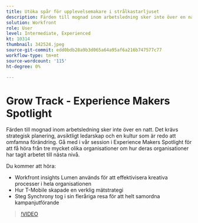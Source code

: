 ```yaml
---
title: Utöka spår för upplevelsemakare i strålkastarljuset
description: Färden till mognad inom arbetsledning sker inte över en natt. Det krävs strategisk planering, avsiktligt ledarskap och en kultur som är redo att omfamna förändring.
solution: Workfront
role: User
level: Intermediate, Experienced
kt: 10314
thumbnail: 342524.jpeg
source-git-commit: edd0bdb28a9b3d065a64a95af6a216b747577c77
workflow-type: tm+mt
source-wordcount: '115'
ht-degree: 0%

---
```


# Grow Track - Experience Makers Spotlight

Färden till mognad inom arbetsledning sker inte över en natt. Det krävs strategisk planering, avsiktligt ledarskap och en kultur som är redo att omfamna förändring. Gå med i vår session i Experience Makers Spotlight för att få höra från tre mycket olika organisationer om hur deras organisationer har tagit arbetet till nästa nivå.

Du kommer att höra:

* Workfront insights Lumen används för att effektivisera kreativa processer i hela organisationen
* Hur T-Mobile skapade en verklig mätstrategi
* Steg Synchrony tog i sin fleråriga resa för att helt samordna kampanjutförande

>[!VIDEO](https://video.tv.adobe.com/v/342524/?quality=12&learn=on)
